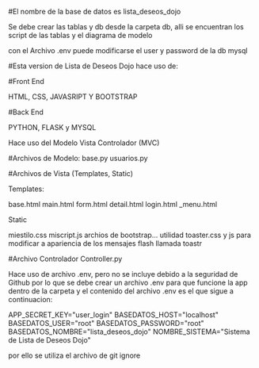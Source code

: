 #El nombre de la base de datos es lista_deseos_dojo

Se debe crear las tablas y db desde la carpeta db, alli se encuentran los script de las tablas y el diagrama de modelo

con el Archivo .env puede modificarse el user y password de la db mysql


#Esta version de Lista de Deseos Dojo hace uso de:

#Front End

HTML, CSS, JAVASRIPT Y BOOTSTRAP

#Back End

PYTHON, FLASK y MYSQL 

Hace uso del Modelo Vista Controlador (MVC)

#Archivos de Modelo:
base.py
usuarios.py

#Archivos de Vista (Templates, Static)

Templates:

base.html
main.html
form.html
detail.html
login.html
_menu.html

Static

miestilo.css
miscript.js
archios de bootstrap...
utilidad toaster.css y js para modificar a apariencia de los mensajes flash llamada toastr


#Archivo Controlador
Controller.py

Hace uso de archivo .env, pero no se incluye debido a la seguridad de Github
por lo que se debe crear un archivo .env para que funcione la app dentro de la carpeta y
el contenido del archivo .env es el que sigue a continuacion:

APP_SECRET_KEY="user_login"
BASEDATOS_HOST="localhost"
BASEDATOS_USER="root"
BASEDATOS_PASSWORD="root"
BASEDATOS_NOMBRE="lista_deseos_dojo"
NOMBRE_SISTEMA="Sistema de Lista de Deseos Dojo"


por ello se utiliza el archivo de git ignore